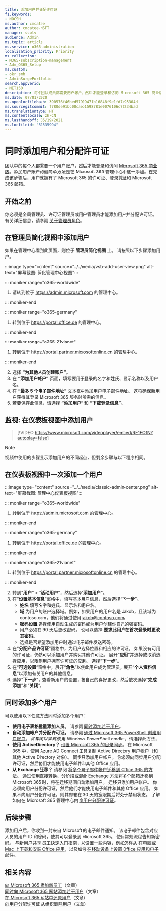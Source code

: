 ```yaml
---
title: 添加用户并分配许可证
f1.keywords:
- NOCSH
ms.author: cmcatee
author: cmcatee-MSFT
manager: scotv
audience: Admin
ms.topic: article
ms.service: o365-administration
localization_priority: Priority
ms.collection:
- M365-subscription-management
- Adm_O365_Setup
ms.custom:
- okr_smb
- AdminSurgePortfolio
search.appverid:
- MET150
description: 每个团队成员都需要用户帐户，然后才能登录和访问 Microsoft 365 商业版。 了解如何添加用户和分配许可证。
ms.date: 07/01/2020
ms.openlocfilehash: 390576f46bed57929471b16848f9e1fd7e95304d
ms.sourcegitcommit: f780de91bc00caeb1598781e0076106c76234bad
ms.translationtype: HT
ms.contentlocale: zh-CN
ms.lasthandoff: 05/19/2021
ms.locfileid: "52535994"
---
```

# <a name="add-users-and-assign-licenses-at-the-same-time"></a>同时添加用户和分配许可证

团队中的每个人都需要一个用户账户，然后才能登录和访问 [Microsoft 365 商业版](https://www.microsoft.com/microsoft-365/business)。添加用户账户的最简单方法是在 Microsoft 365 管理中心中逐一添加。在完成该步骤后，用户就拥有了 Microsoft 365 的许可证、登录凭证和 Microsoft 365 邮箱。

## <a name="before-you-begin"></a>开始之前

你必须是全局管理员、许可证管理员或用户管理员才能添加用户并分配许可证。 有关详细信息，请参阅 [关于管理员角色](../../admin/add-users/about-admin-roles.md)。

## <a name="add-a-user-in-the-admin-simplified-view"></a>在管理员简化视图中添加用户

如果在管理中心看到此页面，则位于 **管理员简化视图** 上。 请按照以下步骤添加用户。

:::image type="content" source="../../media/vsb-add-user-view.png" alt-text="屏幕截图: 简化管理中心视图":::

::: moniker range="o365-worldwide"

1. 请转到位于 <https://admin.microsoft.com> 的管理中心。

::: moniker-end

::: moniker range="o365-germany"

1. 转到位于 <a href="https://go.microsoft.com/fwlink/p/?linkid=848041" target="_blank">https://portal.office.de</a> 的管理中心。

::: moniker-end

::: moniker range="o365-21vianet"

1. 转到位于 <a href="https://go.microsoft.com/fwlink/p/?linkid=850627" target="_blank">https://portal.partner.microsoftonline.cn</a> 的管理中心。

::: moniker-end 

2. 选择 **“为其他人员创建账户”**。
3. 在 **“添加用户帐户”** 页面，填写要用于登录的名字和姓氏、显示名称以及用户名。
4. 在 **“最多 5 个电子邮件地址”** 文本框中添加用户电子邮件地址。 这将确保新用户获得其登录 Microsoft 365 服务时所需的信息。
5. 若要保存此信息，请选择 **“添加用户”** 和 **“下载登录信息”**。

## <a name="watch-add-users-in-the-dashboard-view"></a>监视: 在仪表板视图中添加用户

> [!VIDEO https://www.microsoft.com/videoplayer/embed/RE1FOfN?autoplay=false]

> [!NOTE]
> 视频中使用的步骤显示添加用户的不同起点，但剩余步骤与以下程序相同。

## <a name="add-users-one-at-a-time-in-the-dashboard-view"></a>在仪表板视图中一次添加一个用户

:::image type="content" source="../../media/classic-admin-center.png" alt-text="屏幕截图: 管理中心仪表板视图":::

::: moniker range="o365-worldwide"

1. 转到位于 <https://admin.microsoft.com> 的管理中心。

::: moniker-end

::: moniker range="o365-germany"

1. 转到位于 <a href="https://go.microsoft.com/fwlink/p/?linkid=848041" target="_blank">https://portal.office.de</a> 的管理中心。

::: moniker-end

::: moniker range="o365-21vianet"

1. 转到位于 <a href="https://go.microsoft.com/fwlink/p/?linkid=850627" target="_blank">https://portal.partner.microsoftonline.cn</a> 的管理中心。

::: moniker-end 

2. 转到“**用户**” > “**活动用户**”，然后选择“**添加用户**”。
3. 在“**设置基本信息**”窗格中，填写基本用户信息，然后选择“**下一步**”。
    - **姓名** 填写名字和姓氏、显示名和用户名。
    - **域** 为用户的账户选择域。例如，如果用户的用户名是 Jakob，且该域为 contoso.com，他们将通过使用 jakob@contoso.com。
    - **密码设置** 选择使用自动生成的密码或为用户创建你自己的强密码。
    - 用户必须在 90 天后更改密码。 也可以选择 **要求此用户在首次登录时更改其密码**。
    - 选择是否希望添加用户时通过电子邮件发送密码。
4. 在“**分配产品许可证**”窗格中，为用户选择位置和相应的许可证。 如果没有可用的许可证，仍然可以添加用户并购买其他许可证。 展开“**应用**”并选择或取消选择应用，以限制用户拥有许可证的应用。 选择“**下一步**”。
5. 在“**可选设置**”窗格中，展开“**角色**”以使此用户成为管理员。展开“**个人资料信息**”以添加有关用户的其他信息。
6. 选择“**下一步**”，查看新用户的设置，按自己的喜好更改，然后依次选择“**完成添加**”和“**关闭**”。

## <a name="add-multiple-users-at-the-same-time"></a>同时添加多个用户

可以使用以下任意方法同时添加多个用户：

- **使用电子表格批量添加人员。** 请参阅 [同时添加若干用户](../../enterprise/add-several-users-at-the-same-time.md)。
- **自动添加帐户并分配许可证。** 请参阅 [通过 Microsoft 365 PowerShell 创建用户账户](../../enterprise/create-user-accounts-with-microsoft-365-powershell.md)。 如果可以熟练使用 Windows PowerShell cmdlet，请选择此方法。
- **使用 ActiveDirectory？** [设置 Microsoft 365 的目录同步](../../enterprise/set-up-directory-synchronization.md)。 在 Microsoft 365 中，使用 Azure AD Connect 工具复制 Active Directory 用户帐户（和其他 Active Directory 对象）。 同步只添加用户帐户。 你必须向同步用户分配许可证，然后他们才能使用电子邮件和其他 Office 应用。
- **从 Exchange 迁移？** 请参阅 [将多个电子邮件帐户迁移到 Office 365 的方法](/Exchange/mailbox-migration/mailbox-migration)。 通过使用直接转换、分阶段或混合 Exchange 方法将多个邮箱迁移到 Microsoft 365 时，将在迁移期间自动添加用户。 迁移只添加用户帐户。 你必须向用户分配许可证，然后他们才能使用电子邮件和其他 Office 应用。 如果不向用户分配许可证，则其邮箱在 30 天的宽限期后将处于禁用状态。 了解如何在 Microsoft 365 管理中心内 [向用户分配许可证](../manage/assign-licenses-to-users.md)。

## <a name="next-steps"></a>后续步骤

添加用户后，你收到一封来自 Microsoft 的电子邮件通知。 该电子邮件包含对应人员的用户 ID 和密码，使其可以登录到 Microsoft 365。 使用常规流程告知新密码。 与新用户共享 [员工快速入门指南](../../business-video/employee-quick-setup.md)，以设置一些内容，例如怎样从 [在电脑或 Mac 上下载和安装 Office 应用](https://support.microsoft.com/office/4414eaaf-0478-48be-9c42-23adc4716658)，以及如何 [在移动设备上设置 Office 应用和电子邮件](https://support.microsoft.com/office/7dabb6cb-0046-40b6-81fe-767e0b1f014f)。

## <a name="related-content"></a>相关内容

[向 Microsoft 365 添加新员工](add-new-employee.md)（文章）\
[同时向 Microsoft 365 网站添加若干用户](../../enterprise/add-several-users-at-the-same-time.md)（文章）\
[在 Microsoft 365 网站中还原用户](restore-user.md)（文章）\
[向用户分配许可证](../manage/assign-licenses-to-users.md)
[从组织删除用户](delete-a-user.md)（文章）
